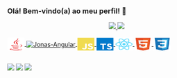 ### Olá! Bem-vindo(a) ao meu perfil! 👋


<div align="center">
  <a href="https://github.com/JonasBernardino">
  <img height="180em" src="https://github-readme-stats.vercel.app/api?username=JonasBernardino&show_icons=true&theme=dark&include_all_commits=true&count_private=true"/>
  <img height="180em" src="https://github-readme-stats.vercel.app/api/top-langs/?username=JonasBernardino&layout=compact&langs_count=7&theme=dark"/>
</div>
<div style="display: inline_block"><br>
  <img align="center" alt="Jonas-Java" height="30" width="40" src="https://raw.githubusercontent.com/devicons/devicon/master/icons/java/java-plain.svg">
  <img align="center" alt="Jonas-Angular" height="30" width="40" src="https://img.icons8.com/color/240/000000/angularjs.svg">
  <img align="center" alt="Jonas-Js" height="30" width="40" src="https://raw.githubusercontent.com/devicons/devicon/master/icons/javascript/javascript-plain.svg">
  <img align="center" alt="Jonas-Ts" height="30" width="40" src="https://raw.githubusercontent.com/devicons/devicon/master/icons/typescript/typescript-plain.svg">
  <img align="center" alt="Jonas-React" height="30" width="40" src="https://raw.githubusercontent.com/devicons/devicon/master/icons/react/react-original.svg">
  <img align="center" alt="Jonas-HTML" height="30" width="40" src="https://raw.githubusercontent.com/devicons/devicon/master/icons/html5/html5-original.svg">
  <img align="center" alt="Jonas-CSS" height="30" width="40" src="https://raw.githubusercontent.com/devicons/devicon/master/icons/css3/css3-original.svg">
</div>
    
  ##
 
  <div> 
  
  <a href = "mailto:jonasl.bernardino@gmail.com"><img src="https://img.shields.io/badge/-Gmail-%23333?style=for-the-badge&logo=gmail&logoColor=white" target="_blank"></a>
  <a href="https://www.linkedin.com/in/jonas-bernardino-a05221185/" target="_blank"><img src="https://img.shields.io/badge/-LinkedIn-%230077B5?style=for-the-badge&logo=linkedin&logoColor=white" target="_blank"></a> 
    <a href="https://www.instagram.com/jonasbernardino/" target="_blank"><img src="https://img.shields.io/badge/Instagram-E4405F?style=for-the-badge&logo=instagram&logoColor=white" target="_blank"></a>
 
</div>
